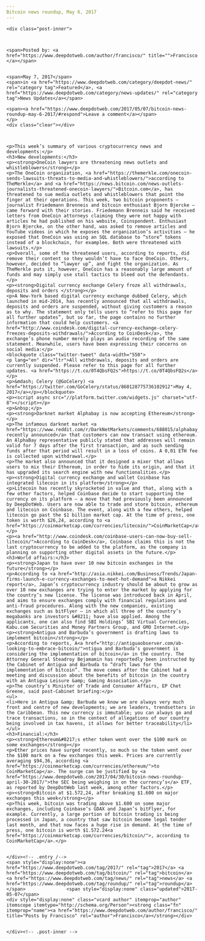 ```yaml
---
Bitcoin news roundup, May 6, 2017
---
```

<article class="post-listing post-19735 post type-post status-publish format-standard has-post-thumbnail hentry  tag-3676 tag-bitcoin tag-news tag-roundup">
    
    <div class="post-inner">
    
    
        
    <span>Posted by: <a href="https://www.deepdotweb.com/author/francisco/" title="">Francisco </a></span>
    
    
    <span>May 7, 2017</span>
    <span>in <a href="https://www.deepdotweb.com/category/deepdot-news/" rel="category tag">Featured</a>, <a href="https://www.deepdotweb.com/category/news-updates/" rel="category tag">News Updates</a></span>
    
    <span><a href="https://www.deepdotweb.com/2017/05/07/bitcoin-news-roundup-may-6-2017/#respond">Leave a comment</a></span>
    </p>
    <div class="clear"></div>
    
    
    
    <p>This week’s summary of various cryptocurrency news and developments:</p>
    <h3>New developments:</h3>
    <p><strong>OneCoin lawyers are threatening news outlets and whistleblowers</strong></p>
    <p>The OneCoin organization, <a href="https://themerkle.com/onecoin-sends-lawsuits-threats-to-media-and-whistleblowers/">according to TheMerkle</a> and <a href="https://news.bitcoin.com/news-outlets-journalists-threatened-onecoin-lawyers/">Bitcoin.com</a>, has threatened to sue media outlets and whistleblowers that point the finger at their operations. This week, two bitcoin proponents – journalist Friedemann Brenneis and bitcoin enthusiast Bjorn Bjercke – came forward with their stories. Friedemann Brenneis said he received letters from OneCoin attorneys claiming they were not happy with articles he had published on his website, Coinspondent. Enthusiast Bjorn Bjercke, on the other hand, was asked to remove articles and YouTube videos in which he exposes the organization’s activities – he exposed that OneCoin was using an SQL database to “store” tokens instead of a blockchain, for examplee. Both were threatened with lawsuits.</p>
    <p>Overall, some of the threatened users, according to reports, did remove their content so they wouldn’t have to face OneCoin. Others, however, decided to “lawyer up”, and fight the organization. As TheMerkle puts it, however, OneCoin has a reasonably large amount of funds and may simply use stall tactics to bleed out the defendants.</p>
    <p><strong>Digital currency exchange Celery froze all withdrawals, deposits and orders </strong></p>
    <p>A New-York based digital currency exchange dubbed Celery, which launched in mid-2014, has recently announced that all withdrawals, deposits and orders are suspended, without giving customers a reason as to why. The statement only tells users to “refer to this page for all further updates”, but so far, the page contains no further information that could help customers. <a href="http://www.coindesk.com/digital-currency-exchange-celery-freezes-deposits-withdrawals/">According to CoinDesk</a>, the exchange’s phone number merely plays an audio recording of the same statement. Meanwhile, users have been expressing their concerns on social media:</p>
    <blockquote class="twitter-tweet" data-width="550">
    <p lang="en" dir="ltr">All withdrawals, deposits and orders are currently suspended. Please refer to this page for all further updates. <a href="https://t.co/0T4QbsFQ2s">https://t.co/0T4QbsFQ2s</a></p>
    <p>&mdash; Celery (@GoCelery) <a href="https://twitter.com/GoCelery/status/860128775736102912">May 4, 2017</a></p></blockquote>
    <p><script async src="//platform.twitter.com/widgets.js" charset="utf-8"></script></p>
    <p>&nbsp;</p>
    <p><strong>Darknet market Alphabay is now accepting Ethereum</strong></p>
    <p>The infamous darknet market <a href="https://www.reddit.com/r/DarkNetMarkets/comments/688015/alphabay_ethereum_deposits_mixer_now_live/">AlphaBay recently announced</a> that customers can now transact using ethereum. An AlphaBay representative publicly stated that addresses will remain valid for 7 days after the first transaction, and as such sending funds after that period will result in a loss of coins. A 0,01 ETH fee is collected upon withdrawal.</p>
    <p>The market also announced that it designed a mixer that allows users to mix their Ethereum, in order to hide its origin, and that it has upgraded its search engine with new functionalities.</p>
    <p><strong>Digital currency exchange and wallet Coinbase has integrated litecoin in its platform</strong></p>
    <p>Litecoin has recently skyrocketed in value and that, along with a few other factors, helped Coinbase decide to start supporting the currency on its platform – a move that had previously been announced by DeepDotWeb. Users are now able to trade and store bitcoin, ethereum and litecoin on Coinbase. The event, along with a few others, helped litecoin go past the $1 billion market cap. At the time of press, one token is worth $26,24, according to <a href="https://coinmarketcap.com/currencies/litecoin/">CoinMarketCap</a>.</p>
    <p><a href="http://www.coindesk.com/coinbase-users-can-now-buy-sell-litecoin/">According to CoinDesk</a>, Coinbase claims this is not the last cryptocurrency to be added to the platform, as the company is planning on supporting other digital assets in the future.</p>
    <h3>World affairs:</h3>
    <p><strong>Japan to have over 10 new bitcoin exchanges in the future</strong></p>
    <p>According to <a href="http://asia.nikkei.com/Business/Trends/Japan-firms-launch-e-currency-exchanges-to-meet-hot-demand">a Nikkei report</a>, Japan’s cryptocurrency industry should be about to grow as over 10 new exchanges are trying to enter the market by applying for the country’s new license. The license was introduced back in April, and aims to ensure exchanges comply with financial regulations and anti-fraud procedures. Along with the new companies, existing exchanges such as bitFlyer – in which all three of the country’s megabanks are investors &#8211; have also applied. Among the applicants, one can also find SBI Holdings’ SBI Virtual Currencies, Kabu.com Securities and Money Partners Group, and GMO Internet.</p>
    <p><strong>Antigua and Barbuda’s government is drafting laws to implement bitcoin</strong></p>
    <p>According to reports, A<a href="http://antiguaobserver.com/ab-looking-to-embrace-bitcoin/">ntigua and Barbuda’s government is considering the implementation of bitcoin</a> in the country. The Attorney General Steadroy Bejamamin has reportedly been instructed by the Cabinet of Antigua and Barbuda to “draft laws for the implementation of bitcoin”. The move comes after the Cabinet had a meeting and discussion about the benefits of bitcoin in the country with an Antigua Leisure &amp; Gaming Association.</p>
    <p>The country’s Minister of Trade and Consumer Affairs, EP Chet Greene, said post-Cabinet briefing:</p>
    <ul>
    <li>Here in Antigua &amp; Barbuda we know we are always very much front and centre of new developments; we are leaders, trendsetters in the Caribbean. This new currency is immutable; you can always go and trace transactions, so in the context of allegations of our country being involved in tax havens, it allows for better traceability</li>
    </ul>
    <h3>Financial:</h3>
    <p><strong>Ethereum&#8217;s ether token went over the $100 mark on some exchanges</strong></p>
    <p>Ether prices have surged recently, so much so the token went over the $100 mark on a few exchanges this week. Prices are currently averaging $94,36, according <a href="https://coinmarketcap.com/currencies/ethereum/">to CoinMarketCap</a>. The surge can be justified by <a href="https://www.deepdotweb.com/2017/04/30/bitcoin-news-roundup-april-30-2017/">the SEC being weighing in on the currency’s</a> ETF, as reported by DeepDotWeb last week, among other factors.</p>
    <p><strong>Bitcoin at $1.572,24, after breaking $1.600 on major exchanges this week</strong></p>
    <p>This week, bitcoin was trading above $1.600 on some major exchanges, including Coinbase’s GDAX and Japan’s bitFlyer, for example. Currently, a large portion of bitcoin trading is being processed in Japan, a country that saw bitcoin become legal tender last month, and that now faces a huge rise in demand. At the time of press, one bitcoin is worth $1.572.24<a href="https://coinmarketcap.com/currencies/bitcoin/">, according to CoinMarketCap</a>.</p>
    
    
    </div><!-- .entry /-->
    <span style="display:none"><a href="https://www.deepdotweb.com/tag/2017/" rel="tag">2017</a> <a href="https://www.deepdotweb.com/tag/bitcoin/" rel="tag">bitcoin</a> <a href="https://www.deepdotweb.com/tag/news/" rel="tag">news</a> <a href="https://www.deepdotweb.com/tag/roundup/" rel="tag">roundup</a></span>				<span style="display:none" class="updated">2017-05-07</span>
    <div style="display:none" class="vcard author" itemprop="author" itemscope itemtype="http://schema.org/Person"><strong class="fn" itemprop="name"><a href="https://www.deepdotweb.com/author/francisco/" title="Posts by Francisco" rel="author">Francisco</a></strong></div>
    
    
    </div><!-- .post-inner -->
</article><!-- .post-listing -->

